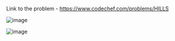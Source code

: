 Link to the problem - https://www.codechef.com/problems/HILLS



![image](https://github.com/Haleshot/Competitive-Programming/assets/57552973/8985d269-db17-4c67-854c-e9bf5f9bf99b)


![image](https://github.com/Haleshot/Competitive-Programming/assets/57552973/4d936bb7-165f-4fb2-ae19-4fdad0962791)
